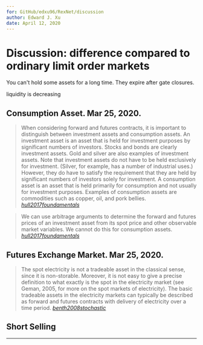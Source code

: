 ```yaml
---
for: GitHub/edxu96/RexNet/discussion
author: Edward J. Xu
date: April 12, 2020
---
```


# Discussion: difference compared to ordinary limit order markets

You can't hold some assets for a long time. They expire after gate closures.

liquidity is decreasing

## Consumption Asset. Mar 25, 2020.

> When considering forward and futures contracts, it is important to distinguish between investment assets and consumption assets. An investment asset is an asset that is held for investment purposes by significant numbers of investors. Stocks and bonds are clearly investment assets. Gold and silver are also examples of investment assets. Note that investment assets do not have to be held exclusively for investment. (Silver, for example, has a number of industrial uses.) However, they do have to satisfy the requirement that they are held by significant numbers of investors solely for investment. A consumption asset is an asset that is held primarily for consumption and not usually for investment purposes. Examples of consumption assets are commodities such as copper, oil, and pork bellies. [_hull2017foundamentals_]

> We can use arbitrage arguments to determine the forward and futures prices of an investment asset from its spot price and other observable market variables. We cannot do this for consumption assets. [_hull2017foundamentals_]

## Futures Exchange Market. Mar 25, 2020.

> The spot electricity is not a tradeable asset in the classical sense, since it is non-storable. Moreover, it is not easy to give a precise definition to what exactly is the spot in the electricity market (see Geman, 2005, for more on the spot markets of electricity). The basic tradeable assets in the electricity markets can typically be described as forward and futures contracts with delivery of electricity over a time period. [_benth2008stochastic_]

## Short Selling


---

[_hull2017foundamentals_]: https://github.com/edxu96/symposium/tree/master/src/market
[_benth2008stochastic_]: https://github.com/edxu96/symposium/tree/master/src/market
